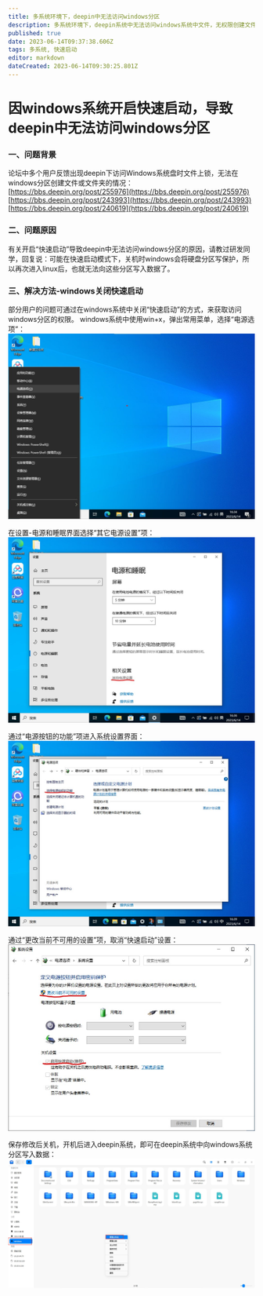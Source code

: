 ```yaml
---
title: 多系统环境下，deepin中无法访问windows分区
description: 多系统环境下，deepin系统中无法访问windows系统中文件，无权限创建文件和文件夹
published: true
date: 2023-06-14T09:37:38.606Z
tags: 多系统, 快速启动
editor: markdown
dateCreated: 2023-06-14T09:30:25.801Z
---
```


# 因windows系统开启快速启动，导致deepin中无法访问windows分区



### 一、问题背景
论坛中多个用户反馈出现deepin下访问Windows系统盘时文件上锁，无法在windows分区创建文件或文件夹的情况：
[https://bbs.deepin.org/post/255976](https://bbs.deepin.org/post/255976)
[https://bbs.deepin.org/post/243993](https://bbs.deepin.org/post/243993)
[https://bbs.deepin.org/post/240619](https://bbs.deepin.org/post/240619)



### 二、问题原因
有关开启“快速启动”导致deepin中无法访问windows分区的原因，请教过研发同学，回复说：可能在快速启动模式下，关机时windows会将硬盘分区写保护，所以再次进入linux后，也就无法向这些分区写入数据了。




### 三、解决方法-windows关闭快速启动
部分用户的问题可通过在windows系统中关闭“快速启动”的方式，来获取访问windows分区的权限。
windows系统中使用win+x，弹出常用菜单，选择“电源选项”：
![1.jpg](/for_trans/快速启动/1.jpg)

在设置-电源和睡眠界面选择“其它电源设置”项：
![2.jpg](/for_trans/快速启动/2.jpg)

通过“电源按钮的功能”项进入系统设置界面：
![3.jpg](/for_trans/快速启动/3.jpg)

通过“更改当前不可用的设置”项，取消“快速启动”设置：
![4.jpg](/for_trans/快速启动/4.jpg)

保存修改后关机，开机后进入deepin系统，即可在deepin系统中向windows系统分区写入数据：
![写数据.jpg](/for_trans/快速启动/写数据.jpg)